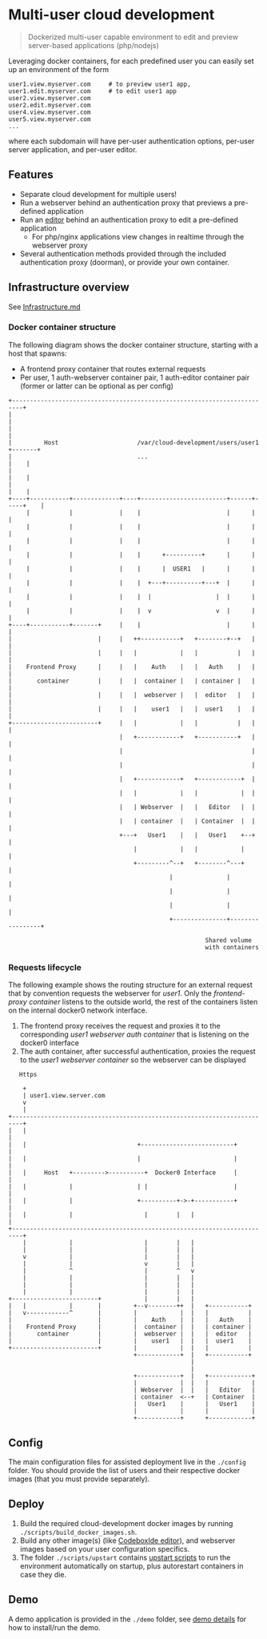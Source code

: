 Multi-user cloud development
============================

> Dockerized multi-user capable environment to edit and preview server-based applications (php/nodejs)

Leveraging docker containers, for each predefined user you can easily set up an environment of the form

```
user1.view.myserver.com     # to preview user1 app,
user1.edit.myserver.com     # to edit user1 app
user2.view.myserver.com
user2.edit.myserver.com
user4.view.myserver.com
user5.view.myserver.com
...
```

where each subdomain will have per-user authentication options, per-user server application, and per-user editor.

## Features

- Separate cloud development for multiple users!
- Run a webserver behind an authentication proxy that previews a pre-defined application
- Run an [editor](https://github.com/inakianduaga/docker-codeboxide) behind an authentication proxy to edit a pre-defined application
   - For php/nginx applications view changes in realtime through the webserver proxy
- Several authentication methods provided through the included authentication proxy (doorman), or provide your own container.

## Infrastructure overview

See [Infrastructure.md](./INFRASTRUCTURE.md)

### Docker container structure

The following diagram shows the docker container structure, starting with a host that spawns:

- A frontend proxy container that routes external requests
- Per user, 1 auth-webserver container pair, 1 auth-editor container pair (former or latter can be optional as per config)

```
+-------------------------------------------------------------------------+
|                                                                         |
|                                                                         |
|         Host                      /var/cloud-development/users/user1 +-------+
|                                   ...                                   |    |
|                                                                         |    |
|                                                                         |    |
+----+-----------+-------------+----+------------------------+------+-----+    |
     |           |             |    |                        |      |          |
     |           |             |    |                        |      |          |
     |           |             |    |                        |      |          |
     |           |             |    |      +----------+      |      |          |
     |           |             |    |      |  USER1   |      |      |          |
     |           |             |    |  +---+----------+---+  |      |          |
     |           |             |    |  |                  |  |      |          |
     |           |             |    |  v                  v  |      |          |
+----+-----------+-------+     |    |                        |      |          |
|                        |     |   ++-----------+   +--------+--+   |          |
|                        |     |   |            |   |           |   |          |
|    Frontend Proxy      |     |   |    Auth    |   |   Auth    |   |          |
|       container        |     |   |  container |   | container |   |          |
|                        |     |   |  webserver |   |  editor   |   |          |
|                        |     |   |    user1   |   |  user1    |   |          |
+------------------------+     |   |            |   |           |   |          |
                               |   +------------+   +-----------+   |          |
                               |                                    |          |
                               |                                    |          |
                               |   +------------+   +------------+  |          |
                               |   |            |   |            |  |          |
                               |   | Webserver  |   |   Editor   |  |          |
                               |   | container  |   | Container  |  |          |
                               +---+   User1    |   |   User1    +--+          |
                                   |            |   |            |             |
                                   +---------^--+   +--------^---+             |
                                             |               |                 |
                                             |               |                 |
                                             |               |                 |
                                             +---------------+-----------------+

                                                       Shared volume
                                                       with containers
```

### Requests lifecycle

The following example shows the routing structure for an external request that by convention requests the webserver for *user1*. Only
the *frontend-proxy container* listens to the outside world, the rest of the containers listen on the internal docker0 network interface.

1. The frontend proxy receives the request and proxies it to the corresponding *user1 webserver auth container* that is listening
  on the docker0 interface
2. The auth container, after successful authentication, proxies the request to the *user1 webserver container* so the webserver
can be displayed

```
   Https

    +
    | user1.view.server.com
    v
    |
+-------------------------------------------------------------------------+
|   |                                                                     |
|   |                               +--------------------------+          |
|   |                               |                          |          |
|   |     Host   +--------->----------+  Docker0 Interface     |          |
|   |            |                  | |                        |          |
|   |            |                  +----------+->-+-----------+          |
|   |            |                    |        |   |                      |
+-------------------------------------------------------------------------+
    |            |                    |        |   |
    |            |                    |        |   |
    v            |                    |        |   |
    |            |                    v        |   |
    |            ^                    |        ^   v
    |            |                    |        |   |
    |            |                    |        |   |
    |            |                    |        |   |
+------------------------+            |        |   |
|   |            |       |         +--v--------++  |   +-----------+
|   v------------^       |         |            |  |   |           |
|                        |         |    Auth    |  |   |   Auth    |
|    Frontend Proxy      |         |  container |  |   | container |
|       container        |         |  webserver |  |   |  editor   |
|                        |         |    user1   |  |   |  user1    |
+------------------------+         |            |  |   |           |
                                   +------------+  |   +-----------+
                                                   |
                                                   |
                                   +------------+  |   +------------+
                                   |            |  |   |            |
                                   | Webserver  |  |   |   Editor   |
                                   | container  <--+   | Container  |
                                   |   User1    |      |   User1    |
                                   |            |      |            |
                                   +------------+      +------------+
```


## Config

The main configuration files for assisted deployment live in the `./config` folder. You should provide the list of users and
their respective docker images (that you must provide separately).

## Deploy

1. Build the required cloud-development docker images by running `./scripts/build_docker_images.sh`.
2. Build any other image(s) (like [CodeboxIde editor](https://github.com/inakianduaga/docker-codeboxide)), and webserver images
 based on your user configuration specifics.
3. The folder `./scripts/upstart` contains [upstart scripts](./scripts/upstart/README.md) to run the environment automatically on
startup, plus autorestart containers in case they die.

## Demo

A demo application is provided in the `./demo` folder, see [demo details](./demo/README.md) for how to install/run the demo.


